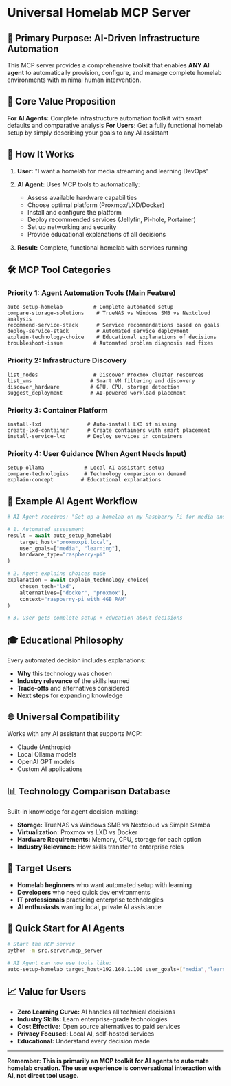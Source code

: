 # Universal Homelab MCP Server

## 🎯 **Primary Purpose: AI-Driven Infrastructure Automation**

This MCP server provides a comprehensive toolkit that enables **ANY AI agent** to automatically provision, configure, and manage complete homelab environments with minimal human intervention.

## 🚀 **Core Value Proposition**

**For AI Agents:** Complete infrastructure automation toolkit with smart defaults and comparative analysis
**For Users:** Get a fully functional homelab setup by simply describing your goals to any AI assistant

## 🧠 **How It Works**

1. **User:** "I want a homelab for media streaming and learning DevOps"
2. **AI Agent:** Uses MCP tools to automatically:
   - Assess available hardware capabilities
   - Choose optimal platform (Proxmox/LXD/Docker) 
   - Install and configure the platform
   - Deploy recommended services (Jellyfin, Pi-hole, Portainer)
   - Set up networking and security
   - Provide educational explanations of all decisions

3. **Result:** Complete, functional homelab with services running

## 🛠 **MCP Tool Categories**

### **Priority 1: Agent Automation Tools** (Main Feature)
```
auto-setup-homelab          # Complete automated setup
compare-storage-solutions    # TrueNAS vs Windows SMB vs Nextcloud analysis
recommend-service-stack      # Service recommendations based on goals
deploy-service-stack         # Automated service deployment
explain-technology-choice    # Educational explanations of decisions
troubleshoot-issue          # Automated problem diagnosis and fixes
```

### **Priority 2: Infrastructure Discovery**
```
list_nodes                  # Discover Proxmox cluster resources
list_vms                   # Smart VM filtering and discovery
discover_hardware          # GPU, CPU, storage detection
suggest_deployment         # AI-powered workload placement
```

### **Priority 3: Container Platform**
```
install-lxd               # Auto-install LXD if missing
create-lxd-container      # Create containers with smart placement
install-service-lxd       # Deploy services in containers
```

### **Priority 4: User Guidance** (When Agent Needs Input)
```
setup-ollama             # Local AI assistant setup
compare-technologies     # Technology comparison on demand
explain-concept         # Educational explanations
```

## 🔧 **Example AI Agent Workflow**

```python
# AI Agent receives: "Set up a homelab on my Raspberry Pi for media and learning"

# 1. Automated assessment
result = await auto_setup_homelab(
    target_host="proxmoxpi.local",
    user_goals=["media", "learning"],
    hardware_type="raspberry-pi"
)

# 2. Agent explains choices made
explanation = await explain_technology_choice(
    chosen_tech="lxd",
    alternatives=["docker", "proxmox"],
    context="raspberry-pi with 4GB RAM"
)

# 3. User gets complete setup + education about decisions
```

## 🎓 **Educational Philosophy**

Every automated decision includes explanations:
- **Why** this technology was chosen
- **Industry relevance** of the skills learned
- **Trade-offs** and alternatives considered
- **Next steps** for expanding knowledge

## 🌐 **Universal Compatibility**

Works with any AI assistant that supports MCP:
- Claude (Anthropic)
- Local Ollama models
- OpenAI GPT models
- Custom AI applications

## 📊 **Technology Comparison Database**

Built-in knowledge for agent decision-making:
- **Storage:** TrueNAS vs Windows SMB vs Nextcloud vs Simple Samba
- **Virtualization:** Proxmox vs LXD vs Docker
- **Hardware Requirements:** Memory, CPU, storage for each option
- **Industry Relevance:** How skills transfer to enterprise roles

## 🎯 **Target Users**

- **Homelab beginners** who want automated setup with learning
- **Developers** who need quick dev environments  
- **IT professionals** practicing enterprise technologies
- **AI enthusiasts** wanting local, private AI assistance

## 🔧 **Quick Start for AI Agents**

```bash
# Start the MCP server
python -m src.server.mcp_server

# AI Agent can now use tools like:
auto-setup-homelab target_host=192.168.1.100 user_goals=["media","learning"]
```

## 📈 **Value for Users**

- **Zero Learning Curve:** AI handles all technical decisions
- **Industry Skills:** Learn enterprise-grade technologies  
- **Cost Effective:** Open source alternatives to paid services
- **Privacy Focused:** Local AI, self-hosted services
- **Educational:** Understand every decision made

---

**Remember: This is primarily an MCP toolkit for AI agents to automate homelab creation. The user experience is conversational interaction with AI, not direct tool usage.**